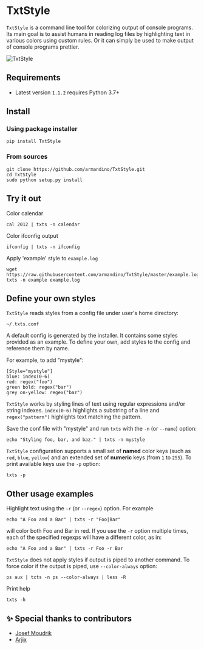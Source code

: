 # TxtStyle

`TxtStyle` is a command line tool for colorizing output of console programs.
Its main goal is to assist humans in reading log files by highlighting text
in various colors using custom rules. Or it can simply be used
to make output of console programs prettier.

![TxtStyle](http://goo.gl/HcyUs)

## Requirements

* Latest version `1.1.2` requires Python 3.7+

## Install

### Using package installer

    pip install TxtStyle

### From sources

    git clone https://github.com/armandino/TxtStyle.git
    cd TxtStyle
    sudo python setup.py install

## Try it out

Color calendar

    cal 2012 | txts -n calendar

Color ifconfig output

    ifconfig | txts -n ifconfig

Apply 'example' style to `example.log`

    wget https://raw.githubusercontent.com/armandino/TxtStyle/master/example.log
    txts -n example example.log

## Define your own styles

`TxtStyle` reads styles from a config file under user's home directory:

    ~/.txts.conf

A default config is generated by the installer.
It contains some styles provided as an example.
To define your own, add styles to the config and reference them by name.

For example, to add "mystyle":

    [Style="mystyle"]
    blue: index(0-6)
    red: regex("foo")
    green bold: regex("bar")
    grey on-yellow: regex("baz")

`TxtStyle` works by styling lines of text using regular expressions
and/or string indexes. `index(0-6)` highlights a substring of a line
and `regex("pattern")` highlights text matching the pattern.

Save the conf file with "mystyle" and run `txts` with
the `-n` (or `--name`) option:

    echo "Styling foo, bar, and baz." | txts -n mystyle

`TxtStyle` configuration supports a small set of **named** color keys
(such as `red`, `blue`, `yellow`) and an extended set of **numeric** keys
(from `1` to `255`). To print available keys use the `-p` option:

    txts -p

## Other usage examples

Highlight text using the `-r` (or `--regex`) option. For example

    echo "A Foo and a Bar" | txts -r "Foo|Bar"

will color both Foo and Bar in red. If you use the `-r` option
multiple times, each of the specified regexps will have a different
color, as in:

    echo "A Foo and a Bar" | txts -r Foo -r Bar

`TxtStyle` does not apply styles if output is piped to another command.
To force color if the output is piped, use `--color-always` option:

    ps aux | txts -n ps --color-always | less -R

Print help

    txts -h

## ✨ Special thanks to contributors
- [Josef Moudrik](https://github.com/jmoudrik)
- [Arjix](https://github.com/ArjixWasTaken)
